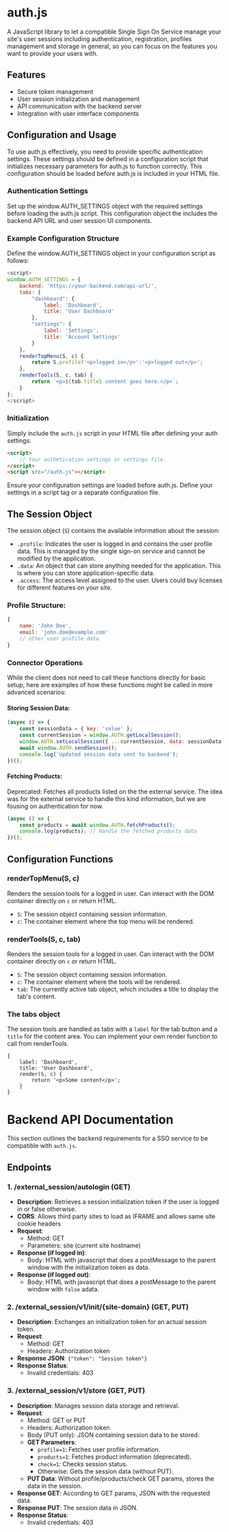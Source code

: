 
# auth.js

A JavaScript library to let a compatible Single Sign On Service manage your site's user sessions including authentication, registration, profiles management and storage in general, so you can focus on the features you want to provide your users with.

## Features

- Secure token management
- User session initialization and management
- API communication with the backend server
- Integration with user interface components

## Configuration and Usage
To use auth.js effectively, you need to provide specific authentication settings. These settings should be defined in a configuration script that initializes necessary parameters for auth.js to function correctly. This configuration should be loaded before auth.js is included in your HTML file.

### Authentication Settings
Set up the window.AUTH_SETTINGS object with the required settings before loading the auth.js script. This configuration object the includes the backend API URL and user session UI components.


### Example Configuration Structure
Define the window.AUTH_SETTINGS object in your configuration script as follows:

```javascript
<script>
window.AUTH_SETTINGS = {
    backend: 'https://your-backend.com/api-url/',
    tabs: {
        "dashboard": {
            label: 'Dashboard',
            title: 'User Dashboard'
        },
        "settings": {
            label: 'Settings',
            title: 'Account Settings'
        }
    },
    renderTopMenu(S, c) {
        return S.profile?'<p>logged in</p>':'<p>logged out</p>';
    },
    renderTools(S, c, tab) {
        return `<p>${tab.title} content goes here.</p>`;
    }
};
</script>
```

### Initialization

Simply include the `auth.js` script in your HTML file after defining your auth settings:

```html
<script>
    // Your authetication settings or settings file.
</script>
<script src="/auth.js"></script>
```

Ensure your configuration settings are loaded before auth.js. Define your settings in a script tag or a separate configuration file.


## The Session Object

The session object (`S`) contains the available information about the session:

- `.profile`: Indicates the user is logged in and contains the user profile data. This is managed by the single sign-on service and cannot be modified by the application.
- `.data`: An object that can store anything needed for the application. This is where you can store application-specific data.
- `.access`: The access level assigned to the user. Users could buy licenses for different features on your site.

### Profile Structure:

```javascript
{
    name: 'John Doe',
    email: 'john.doe@example.com'
    // other user profile data
}
```

### Connector Operations

While the client does not need to call these functions directly for basic setup, here are examples of how these functions might be called in more advanced scenarios:

#### Storing Session Data:

```javascript
(async () => {
    const sessionData = { key: 'value' };
    const currentSession = window.AUTH.getLocalSession();
    window.AUTH.setLocalSession({ ...currentSession, data: sessionData });
    await window.AUTH.sendSession();
    console.log('Updated session data sent to backend');
})();
```


#### Fetching Products:
Deprecated: Fetches all products listed on the the external service. The idea was for the external service to handle this kind information, but we are fousing on authentication for now.
```javascript
(async () => {
    const products = await window.AUTH.fetchProducts();
    console.log(products); // Handle the fetched products data
})();
```

## Configuration Functions

### renderTopMenu(S, c)
Renders the session tools for a logged in user. Can interact with the DOM container directly on `c` or return HTML.

- `S`: The session object containing session information.
- `c`: The container element where the top menu will be rendered.

### renderTools(S, c, tab)
Renders the session tools for a logged in user. Can interact with the DOM container directly on `c` or return HTML.

- `S`: The session object containing session information.
- `c`: The container element where the tools will be rendered.
- `tab`: The currently active tab object, which includes a title to display the tab's content.

### The tabs object
The session tools are handled as tabs with a `label` for the tab button and a `title` for the content area. You can implement your own render function to call from renderTools.
```
{
    label: 'Dashboard',
    title: 'User Dashboard',
    render(S, c) {
        return '<p>Some content</p>';
    }
}
```

# Backend API Documentation

This section outlines the backend requirements for a SSO service to be compatible with `auth.js`.

## Endpoints

### 1. /external_session/autologin (GET)
- **Description**: Retrieves a session initialization token if the user is logged in or false otherwise.
- **CORS**: Allows third party sites to load as IFRAME and allows same site cookie headers
- **Request**:
  - Method: GET
  - Parameters: site (current site hostname)
- **Response (if logged in)**:
  - Body: HTML with javascript that does a postMessage to the parent window with the initialization token as data.
- **Response (if logged out)**:
  - Body: HTML with javascript that does a postMessage to the parent window with `false` adata.

### 2. /external_session/v1/init/{site-domain} (GET, PUT)
- **Description**: Exchanges an initialization token for an actual session token.
- **Request**:
  - Method: GET
  - Headers: Authorization token
- **Response JSON**: `{"token": "Session token"}`
- **Response Status**:
    - Invalid credentials: 403

### 3. /external_session/v1/store (GET, PUT)
- **Description**: Manages session data storage and retrieval.
- **Request**:
  - Method: GET or PUT
  - Headers: Authorization token
  - Body (PUT only): JSON containing session data to be stored.
  - **GET Parameters**:
    - `profile=1`: Fetches user profile information.
    - `products=1`: Fetches product information (deprecated).
    - `check=1`: Checks session status.
    - Otherwise: Gets the session data (without PUT).
  - **PUT Data**:
      Without profile/products/check GET params, stores the data in the session.
- **Response GET**:
  According to GET params, JSON with the requested data.
- **Response PUT**:
  The session data in JSON.
- **Response Status**:
    - Invalid credentials: 403
